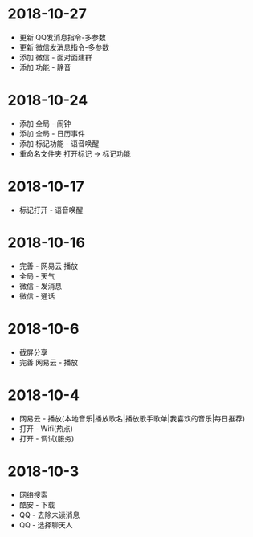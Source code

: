 
# 2018-10-27

- 更新 QQ发消息指令-多参数
- 更新 微信发消息指令-多参数
- 添加 微信 - 面对面建群
- 添加 功能 - 静音

# 2018-10-24

- 添加 全局 - 闹钟
- 添加 全局 - 日历事件
- 添加 标记功能 - 语音唤醒
- 重命名文件夹 打开标记 -> 标记功能

# 2018-10-17

- 标记打开 - 语音唤醒

# 2018-10-16

- 完善 - 网易云 播放
- 全局 - 天气
- 微信 - 发消息
- 微信 - 通话

# 2018-10-6

- 截屏分享
- 完善 网易云 - 播放


# 2018-10-4

- 网易云 - 播放(本地音乐|播放歌名|播放歌手歌单|我喜欢的音乐|每日推荐)
- 打开 - Wifi(热点)
- 打开 - 调试(服务)

# 2018-10-3

- 网络搜索
- 酷安 - 下载
- QQ - 去除未读消息
- QQ - 选择聊天人
